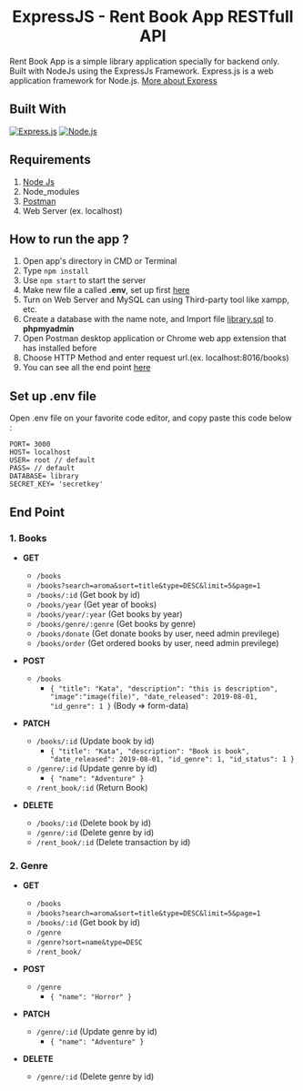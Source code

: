 <h1 align="center">ExpressJS - Rent Book App RESTfull API</h1>



Rent Book App is a simple library application specially for backend only. Built with NodeJs using the ExpressJs Framework.
Express.js is a web application framework for Node.js. [More about Express](https://en.wikipedia.org/wiki/Express.js)
## Built With
[![Express.js](https://img.shields.io/badge/Express.js-4.x-orange.svg?style=rounded-square)](https://expressjs.com/en/starter/installing.html)
[![Node.js](https://img.shields.io/badge/Node.js-v.10.16-green.svg?style=rounded-square)](https://nodejs.org/)

## Requirements
1. <a href="https://nodejs.org/en/download/">Node Js</a>
2. Node_modules
3. <a href="https://www.getpostman.com/">Postman</a>
4. Web Server (ex. localhost)

## How to run the app ?
1. Open app's directory in CMD or Terminal
2. Type `npm install`
3. Use `npm start` to start the server
4. Make new file a called **.env**, set up first [here](#set-up-env-file)
5. Turn on Web Server and MySQL can using Third-party tool like xampp, etc.
6. Create a database with the name note, and Import file [library.sql](library.sql) to **phpmyadmin**
7. Open Postman desktop application or Chrome web app extension that has installed before
8. Choose HTTP Method and enter request url.(ex. localhost:8016/books)
9. You can see all the end point [here](#end-point)

## Set up .env file
Open .env file on your favorite code editor, and copy paste this code below :
```
PORT= 3000
HOST= localhost
USER= root // default
PASS= // default
DATABASE= library
SECRET_KEY= 'secretkey'
```

## End Point

### 1. Books
  * **GET**
    * `/books`
    * `/books?search=aroma&sort=title&type=DESC&limit=5&page=1`
    * `/books/:id` (Get book by id)
    * `/books/year` (Get year of books)
    * `/books/year/:year` (Get books by year)
    * `/books/genre/:genre` (Get books by genre)
    * `/books/donate` (Get donate books by user, need admin previlege)
    * `/books/order` (Get ordered books by user, need admin previlege)

  * **POST**
    * `/books`
      * ``` { "title": "Kata", "description": "this is description", "image":"image(file)", "date_released": 2019-08-01, "id_genre": 1 } ``` (Body => form-data)

   * **PATCH**
     * `/books/:id` (Update book by id)
        * ``` { "title": "Kata", "description": "Book is book", "date_released": 2019-08-01, "id_genre": 1, "id_status": 1 } ```
     * `/genre/:id` (Update genre by id)
        * ``` { "name": "Adventure" } ```
     * `/rent_book/:id` (Return Book)

   * **DELETE**
     * `/books/:id` (Delete book by id)
     * `/genre/:id` (Delete genre by id)
     * `/rent_book/:id` (Delete transaction by id)
     
### 2. Genre
  * **GET**
    * `/books`
    * `/books?search=aroma&sort=title&type=DESC&limit=5&page=1`
    * `/books/:id` (Get book by id)
    * `/genre`
    * `/genre?sort=name&type=DESC`
    * `/rent_book/` 


  * **POST**
    * `/genre`
       * ``` { "name": "Horror" } ```

   * **PATCH**
     * `/genre/:id` (Update genre by id)
        * ``` { "name": "Adventure" } ```

   * **DELETE**
     * `/genre/:id` (Delete genre by id)


